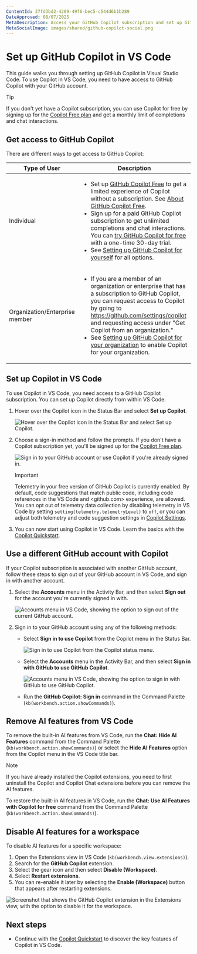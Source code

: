 ```yaml
---
ContentId: 37fd3bd2-4209-49f6-bec5-c544d6b1b289
DateApproved: 08/07/2025
MetaDescription: Access your GitHub Copilot subscription and set up GitHub Copilot in Visual Studio.
MetaSocialImage: images/shared/github-copilot-social.png
---
```

# Set up GitHub Copilot in VS Code

This guide walks you through setting up GitHub Copilot in Visual Studio Code. To use Copilot in VS Code, you need to have access to GitHub Copilot with your GitHub account.

> [!TIP]
> If you don't yet have a Copilot subscription, you can use Copilot for free by signing up for the [Copilot Free plan](https://github.com/github-copilot/signup) and get a monthly limit of completions and chat interactions.

## Get access to GitHub Copilot

There are different ways to get access to GitHub Copilot:

| Type of User                   | Description |
|--------------------------------|-------------|
| Individual                     | <ul><li>Set up [GitHub Copilot Free](https://github.com/github-copilot/signup) to get a limited experience of Copilot without a subscription. See [About GitHub Copilot Free](https://docs.github.com/en/copilot/managing-copilot/managing-copilot-as-an-individual-subscriber/about-github-copilot-free).</li><li>Sign up for a paid GitHub Copilot subscription to get unlimited completions and chat interactions. You can [try GitHub Copilot for free](https://github.com/github-copilot/signup?ref_cta=Copilot+trial&ref_loc=about+github+copilot&ref_page=docs) with a one-time 30-day trial.</li><li>See [Setting up GitHub Copilot for yourself](https://docs.github.com/en/copilot/setting-up-github-copilot/setting-up-github-copilot-for-yourself) for all options. </li></ul> |
| Organization/Enterprise member | <ul><li>If you are a member of an organization or enterprise that has a subscription to GitHub Copilot, you can request access to Copilot by going to <https://github.com/settings/copilot> and requesting access under "Get Copilot from an organization."</li><li>See [Setting up GitHub Copilot for your organization](https://docs.github.com/en/copilot/setting-up-github-copilot/setting-up-github-copilot-for-your-organization) to enable Copilot for your organization.</li></ul> |

## Set up Copilot in VS Code

To use Copilot in VS Code, you need access to a GitHub Copilot subscription. You can set up Copilot directly from within VS Code.

1. Hover over the Copilot icon in the Status Bar and select **Set up Copilot**.

    ![Hover over the Copilot icon in the Status Bar and select Set up Copilot.](images/setup/setup-copilot-status-bar.png)

1. Choose a sign-in method and follow the prompts. If you don't have a Copilot subscription yet, you'll be signed up for the [Copilot Free plan](https://docs.github.com/en/copilot/managing-copilot/managing-copilot-as-an-individual-subscriber/managing-copilot-free/about-github-copilot-free).

    ![Sign in to your GitHub account or use Copilot if you're already signed in.](images/setup/setup-copilot-sign-in.png)

    > [!IMPORTANT]
    > Telemetry in your free version of GitHub Copilot is currently enabled. By default, code suggestions that match public code, including code references in the VS Code and <github.com> experience, are allowed. You can opt out of telemetry data collection by disabling telemetry in VS Code by setting `setting(telemetry.telemetryLevel)` to `off`, or you can adjust both telemetry and code suggestion settings in [Copilot Settings](https://github.com/settings/copilot).

1. You can now start using Copilot in VS Code. Learn the basics with the [Copilot Quickstart](/docs/copilot/getting-started.md).

## Use a different GitHub account with Copilot

If your Copilot subscription is associated with another GitHub account, follow these steps to sign out of your GitHub account in VS Code, and sign in with another account.

1. Select the **Accounts** menu in the Activity Bar, and then select **Sign out** for the account you're currently signed in with.

    ![Accounts menu in VS Code, showing the option to sign out of the current GitHub account.](images/setup/vscode-accounts-menu-signout.png)

1. Sign in to your GitHub account using any of the following methods:

    - Select **Sign in to use Copilot** from the Copilot menu in the Status Bar.

        ![Sign in to use Copilot from the Copilot status menu.](images/setup/copilot-signedout-sign-in.png)

    - Select the **Accounts** menu in the Activity Bar, and then select **Sign in with GitHub to use GitHub Copilot**.

        ![Accounts menu in VS Code, showing the option to sign in with GitHub to use GitHub Copilot.](images/setup/vscode-accounts-menu.png)

    - Run the **GitHub Copilot: Sign in** command in the Command Palette (`kb(workbench.action.showCommands)`).

## Remove AI features from VS Code

To remove the built-in AI features from VS Code, run the **Chat: Hide AI Features** command from the Command Palette (`kb(workbench.action.showCommands)`) or select the **Hide AI Features** option from the Copilot menu in the VS Code title bar.

> [!NOTE]
> If you have already installed the Copilot extensions, you need to first uninstall the Copilot and Copilot Chat extensions before you can remove the AI features.

To restore the built-in AI features in VS Code, run the **Chat: Use AI Features with Copilot for free** command from the Command Palette (`kb(workbench.action.showCommands)`).

## Disable AI features for a workspace

To disable AI features for a specific workspace:

1. Open the Extensions view in VS Code (`kb(workbench.view.extensions)`).
1. Search for the **GitHub Copilot** extension.
1. Select the gear icon and then select **Disable (Workspace)**.
1. Select **Restart extensions**.
1. You can re-enable it later by selecting the **Enable (Workspace)** button that appears after restarting extensions.

![Screenshot that shows the GitHub Copilot extension in the Extensions view, with the option to disable it for the workspace.](images/setup/copilot-disable-workspace.png)

## Next steps

- Continue with the [Copilot Quickstart](/docs/copilot/getting-started.md) to discover the key features of Copilot in VS Code.
